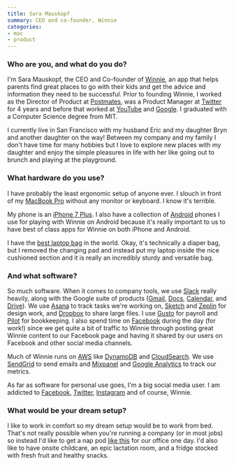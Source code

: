 ```yaml
---
title: Sara Mauskopf
summary: CEO and co-founder, Winnie
categories:
- mac
- product
---
```


### Who are you, and what do you do?

I'm Sara Mauskopf, the CEO and Co-founder of [Winnie][], an app that helps parents find great places to go with their kids and get the advice and information they need to be successful. Prior to founding Winnie, I worked as the Director of Product at [Postmates][], was a Product Manager at [Twitter][] for 4 years and before that worked at [YouTube][] and [Google][]. I graduated with a Computer Science degree from MIT.

I currently live in San Francisco with my husband Eric and my daughter Bryn and another daughter on the way! Between my company and my family I don't have time for many hobbies but I love to explore new places with my daughter and enjoy the simple pleasures in life with her like going out to brunch and playing at the playground.

### What hardware do you use?

I have probably the least ergonomic setup of anyone ever. I slouch in front of my [MacBook Pro][macbook-pro] without any monitor or keyboard. I know it's terrible.

My phone is an [iPhone 7 Plus][iphone-7-plus]. I also have a collection of [Android][] phones I use for playing with Winnie on Android because it's really important to us to have best of class apps for Winnie on both iPhone and Android.

I have the [best laptop bag][leke] in the world. Okay, it's technically a diaper bag, but I removed the changing pad and instead put my laptop inside the nice cushioned section and it is really an incredibly sturdy and versatile bag.

### And what software?

So much software. When it comes to company tools, we use [Slack][] really heavily, along with the Google suite of products ([Gmail][], [Docs][google-docs], [Calendar][google-calendar], and [Drive][google-drive]). We use [Asana][] to track tasks we're working on, [Sketch][] and [Zeplin][] for design work, and [Dropbox][] to share large files. I use [Gusto][] for payroll and [Pilot][] for bookkeeping. I also spend time on [Facebook][] during the day (for work!) since we get quite a bit of traffic to Winnie through posting great Winnie content to our Facebook page and having it shared by our users on Facebook and other social media channels.

Much of Winnie runs on [AWS][] like [DynamoDB][] and [CloudSearch][]. We use [SendGrid][] to send emails and [Mixpanel][] and [Google Analytics][google-analytics] to track our metrics.

As far as software for personal use goes, I'm a big social media user. I am addicted to [Facebook](http://facebook.com/smausk "Sara's Facebook account."), [Twitter](https://twitter.com/sm "Sara's Twitter account."), [Instagram](http://instagram.com/smausk "Sara's Instagram account.") and of course, Winnie.

### What would be your dream setup?

I like to work in comfort so my dream setup would be to work from bed. That's not really possible when you're running a company (or in most jobs) so instead I'd like to get a nap pod [like this][energypod] for our office one day. I'd also like to have onsite childcare, an epic lactation room, and a fridge stocked with fresh fruit and healthy snacks.

[energypod]: http://www.metronaps.com/ "A chair designed for napping at work."
[iphone-7-plus]: https://en.wikipedia.org/wiki/IPhone_7 "A 5.5 inch iOS smartphone."
[leke]: https://www.amazon.com/Generic-MB-1302G01-Leke-Diaper-Backpack/dp/B0187370PE "A diaper bag/backpack."
[macbook-pro]: https://www.apple.com/macbook-pro/ "A laptop."
[android]: https://developers.google.com/android/?csw=1 "A mobile phone platform."
[asana]: https://asana.com/ "A project management service."
[aws]: https://aws.amazon.com/ "Amazon's web service platforms."
[cloudsearch]: https://aws.amazon.com/cloudsearch/ "A managed search service."
[dropbox]: https://www.dropbox.com/ "Online syncing and storage."
[dynamodb]: https://aws.amazon.com/dynamodb/ "A NoSQL database service."
[facebook]: https://www.facebook.com/ "A social networking site."
[gmail]: https://mail.google.com/mail/ "Web-based email."
[google-analytics]: http://www.google.com/analytics/ "Web analytics."
[google-calendar]: https://en.wikipedia.org/wiki/Google_Calendar "A web-based calendar client."
[google-docs]: https://en.wikipedia.org/wiki/Google_Docs "A web-based office suite."
[google-drive]: https://drive.google.com/ "A cloud storage service."
[google]: https://www.google.com/ "A search engine."
[gusto]: https://gusto.com/ "A service for managing payroll and benefits for employees."
[mixpanel]: https://mixpanel.com/ "A web and mobile analytics service."
[pilot]: https://pilot.com/ "A bookkeeping service."
[postmates]: https://postmates.com/ "An on-demand delivery service."
[sendgrid]: https://sendgrid.com/ "A managed developer and marketing email service."
[sketch]: https://www.sketchapp.com/ "A vector drawing application for Mac OS X."
[slack]: https://slack.com/ "A collaboration service."
[twitter]: https://twitter.com/ "An online micro-blogging platform."
[winnie]: https://winnie.com/ "A service for parents to connect and find kid-friendly places."
[youtube]: https://www.youtube.com/ "A web site for watching 80's TV commercials and bad mashups."
[zeplin]: https://zeplin.io/ "A service for designers and developers to share mockups."
